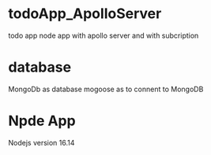 # todoApp_ApolloServer
todo app node app with apollo server and with subcription

# database
MongoDb as database
mogoose as to connent to MongoDB

# Npde App
Nodejs version 16.14


